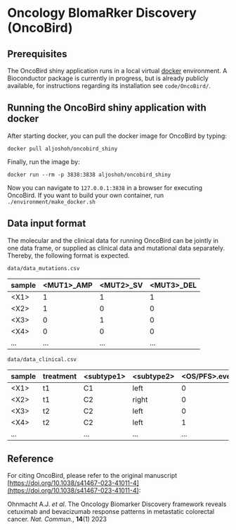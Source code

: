 # Oncology BIomaRker Discovery (OncoBird)

Prerequisites
--
The OncoBird shiny application runs in a local virtual [docker](https://docs.docker.com/) environment. A Bioconductor package is currently in progress, but is already publicly available, for instructions regarding its installation see `code/OncoBird/`.

Running the OncoBird shiny application with docker
--
After starting docker, you can pull the docker image for OncoBird by typing:
```
docker pull aljoshoh/oncobird_shiny
```
Finally, run the image by:
```
docker run --rm -p 3838:3838 aljoshoh/oncobird_shiny
```
Now you can navigate to `127.0.0.1:3838` in a browser for executing OncoBird. If you want to build your own container, run `./environment/make_docker.sh`

Data input format
--
The molecular and the clinical data for running OncoBird can be jointly in one data frame, or supplied as clinical data and mutational data separately. Thereby, the following format is expected.
```
data/data_mutations.csv
```
| sample | \<MUT1\>_AMP | \<MUT2\>_SV | \<MUT3\>_DEL |
| ------ | ----------- | ----------- | ----------- |
| \<X1\> | 1 | 1 | 1 |
| \<X2\> | 1 | 0 | 0 |
| \<X3\> | 0 | 1 | 0 |
| \<X4\> | 0 | 0 | 0 |
| ... |  ... | ...  | ...  |

```
data/data_clinical.csv
```
| sample | treatment | \<subtype1\> | \<subtype2\> | \<OS/PFS\>.event | \<OS/PFS\>.months | ORR |
| ------ | ----------- | ----------- |----------- |----------- |----------- |----------- |
| \<X1\> | t1 | C1 | left | 0| 11 | 0 |
| \<X2\> | t1 | C2 | right | 0| 22| 1|
| \<X3\> | t2 | C2 | left | 0| 33| 1|
| \<X4\> | t2 | C2 | left | 1| 44| 1|
| ...| | ...  | ...  | ...  | ... | ...| 


Reference
--
For citing OncoBird, please refer to the original manuscript [https://doi.org/10.1038/s41467-023-41011-4](https://doi.org/10.1038/s41467-023-41011-4):

Ohnmacht A.J. _et al_. The Oncology Biomarker Discovery framework reveals cetuximab and bevacizumab response patterns in
metastatic colorectal cancer. _Nat. Commun._, **14**(1) 2023
